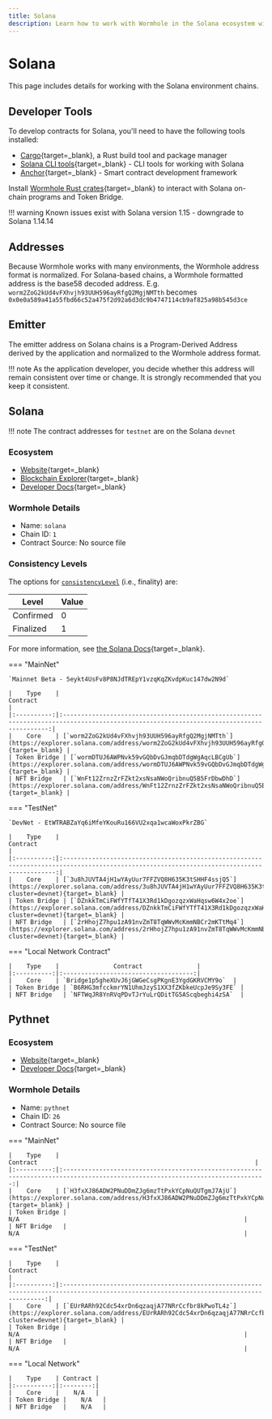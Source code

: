 ```yaml
---
title: Solana
description: Learn how to work with Wormhole in the Solana ecosystem with tools, address formats, contract details, and finality levels across different environments.
---
```


# Solana

This page includes details for working with the Solana environment chains.

## Developer Tools

To develop contracts for Solana, you'll need to have the following tools installed:

- [Cargo](https://doc.rust-lang.org/cargo/getting-started/installation.html){target=_blank}, a Rust build tool and package manager
- [Solana CLI tools](https://docs.solana.com/cli/install-solana-cli-tools){target=_blank} - CLI tools for working with Solana
- [Anchor](https://www.anchor-lang.com/docs/installation){target=_blank} - Smart contract development framework

Install [Wormhole Rust crates](https://lib.rs/crates/wormhole-token-bridge-solana){target=_blank} to interact with Solana on-chain programs and Token Bridge.

!!! warning
	Known issues exist with Solana version 1.15 - downgrade to Solana 1.14.14

## Addresses

Because Wormhole works with many environments, the Wormhole address format is normalized. For Solana-based chains, a Wormhole formatted address is the base58 decoded address. E.g. `worm2ZoG2kUd4vFXhvjh93UUH596ayRfgQ2MgjNMTth` becomes `0x0e0a589a41a55fbd66c52a475f2d92a6d3dc9b4747114cb9af825a98b545d3ce`

## Emitter 

The emitter address on Solana chains is a Program-Derived Address derived by the application and normalized to the Wormhole address format. 

!!! note 
	As the application developer, you decide whether this address will remain consistent over time or change. It is strongly recommended that you keep it consistent.

## Solana

!!! note
	The contract addresses for `testnet` are on the Solana `devnet`

### Ecosystem

- [Website](https://solana.com/){target=_blank}
- [Blockchain Explorer](https://explorer.solana.com/){target=_blank}
- [Developer Docs](https://solana.com/developers){target=_blank}

### Wormhole Details

- Name: `solana`
- Chain ID: `1`
- Contract Source: No source file

### Consistency Levels

The options for [`consistencyLevel`](/build/reference/consistency-levels/) (i.e., finality) are:

|Level|Value|
|-----|-----|
|Confirmed|0|
|Finalized|1|

For more information, see [the Solana Docs](https://docs.solana.com/cluster/commitments){target=_blank}.

=== "MainNet"

	`Mainnet Beta - 5eykt4UsFv8P8NJdTREpY1vzqKqZKvdpKuc147dw2N9d`
	
	|    Type    |                                                                 Contract                                                                  |
	|:----------:|:----------------------------------------------------------------------------------------------------------------------------------------:|
	|    Core    | [`worm2ZoG2kUd4vFXhvjh93UUH596ayRfgQ2MgjNMTth`](https://explorer.solana.com/address/worm2ZoG2kUd4vFXhvjh93UUH596ayRfgQ2MgjNMTth){target=_blank} |
	| Token Bridge | [`wormDTUJ6AWPNvk59vGQbDvGJmqbDTdgWgAqcLBCgUb`](https://explorer.solana.com/address/wormDTUJ6AWPNvk59vGQbDvGJmqbDTdgWgAqcLBCgUb){target=_blank} |
	| NFT Bridge   | [`WnFt12ZrnzZrFZkt2xsNsaNWoQribnuQ5B5FrDbwDhD`](https://explorer.solana.com/address/WnFt12ZrnzZrFZkt2xsNsaNWoQribnuQ5B5FrDbwDhD){target=_blank} |

=== "TestNet"

	`DevNet - EtWTRABZaYq6iMfeYKouRu166VU2xqa1wcaWoxPkrZBG`

	|    Type    |                                                                  Contract                                                                  |
	|:----------:|:------------------------------------------------------------------------------------------------------------------------------------------:|
	|    Core    | [`3u8hJUVTA4jH1wYAyUur7FFZVQ8H635K3tSHHF4ssjQ5`](https://explorer.solana.com/address/3u8hJUVTA4jH1wYAyUur7FFZVQ8H635K3tSHHF4ssjQ5?cluster=devnet){target=_blank} |
	| Token Bridge | [`DZnkkTmCiFWfYTfT41X3Rd1kDgozqzxWaHqsw6W4x2oe`](https://explorer.solana.com/address/DZnkkTmCiFWfYTfT41X3Rd1kDgozqzxWaHqsw6W4x2oe?cluster=devnet){target=_blank} |
	| NFT Bridge   | [`2rHhojZ7hpu1zA91nvZmT8TqWWvMcKmmNBCr2mKTtMq4`](https://explorer.solana.com/address/2rHhojZ7hpu1zA91nvZmT8TqWWvMcKmmNBCr2mKTtMq4?cluster=devnet){target=_blank} |

=== "Local Network Contract"

	|    Type    |               Contract               |
	|:----------:|:------------------------------------:|
	|    Core    | `Bridge1p5gheXUvJ6jGWGeCsgPKgnE3YgdGKRVCMY9o`  |
	| Token Bridge | `B6RHG3mfcckmrYN1UhmJzyS1XX3fZKbkeUcpJe9Sy3FE` |
	| NFT Bridge   | `NFTWqJR8YnRVqPDvTJrYuLrQDitTG5AScqbeghi4zSA`  |

  
## Pythnet

### Ecosystem

- [Website](https://pyth.network/){target=_blank}
- [Developer Docs](https://docs.pyth.network/home){target=_blank}

### Wormhole Details

- Name: `pythnet`
- Chain ID: `26`
- Contract Source: No source file

=== "MainNet"

	|    Type    |                                                            Contract                                                            |
	|:----------:|:------------------------------------------------------------------------------------------------------------------------------:|
	|    Core    | [`H3fxXJ86ADW2PNuDDmZJg6mzTtPxkYCpNuQUTgmJ7AjU`](https://explorer.solana.com/address/H3fxXJ86ADW2PNuDDmZJg6mzTtPxkYCpNuQUTgmJ7AjU){target=_blank} |
	| Token Bridge |                                                              N/A                                                              |
	| NFT Bridge   |                                                              N/A                                                              |

=== "TestNet"

	|    Type    |                                                                 Contract                                                                 |
	|:----------:|:---------------------------------------------------------------------------------------------------------------------------------------:|
	|    Core    | [`EUrRARh92Cdc54xrDn6qzaqjA77NRrCcfbr8kPwoTL4z`](https://explorer.solana.com/address/EUrRARh92Cdc54xrDn6qzaqjA77NRrCcfbr8kPwoTL4z?cluster=devnet){target=_blank} |
	| Token Bridge |                                                              N/A                                                              |
	| NFT Bridge   |                                                              N/A                                                              |

=== "Local Network"

	|    Type    | Contract |
	|:----------:|:--------:|
	|    Core    |    N/A   |
	| Token Bridge |    N/A   |
	| NFT Bridge   |    N/A   |
